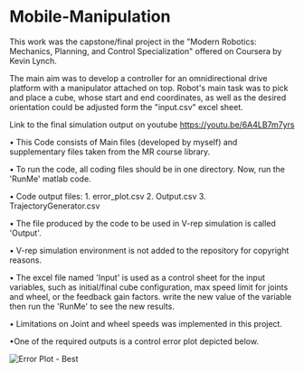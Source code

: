 # Mobile-Manipulation
This work was the capstone/final project in the "Modern Robotics: Mechanics, Planning, and Control Specialization" offered on Coursera by Kevin Lynch.

The main aim was to develop a controller for an omnidirectional drive platform with a manipulator attached on top. Robot's main task was to pick and place a cube, whose start and end coordinates, as well as the desired orientation could be adjusted form the "input.csv" excel sheet.  

Link to the final simulation output on youtube https://youtu.be/6A4LB7m7yrs

•	This Code consists of Main files (developed by myself) and supplementary files taken from the MR course library. 

•	To run the code, all coding files should  be in one directory. Now, run the 'RunMe' matlab code.

•	Code output files:  1. error_plot.csv  2. Output.csv  3. TrajectoryGenerator.csv

•	The file produced by the code to be used in V-rep simulation is called 'Output'.  

•	V-rep simulation environment is not added to the repository for copyright reasons.

•	The excel file named 'Input' is used as a control sheet for the input variables, such as initial/final cube configuration, max speed limit for joints and wheel, or the feedback 
gain factors. write the new value of the variable then run the 'RunMe' to see the new results.

•	Limitations on Joint and wheel speeds was implemented in this project.




•One of the required outputs is a control error plot depicted below.

![Error Plot - Best](https://user-images.githubusercontent.com/72637753/111034390-0d2efa80-841e-11eb-82fb-2a392707b7f7.jpg)
